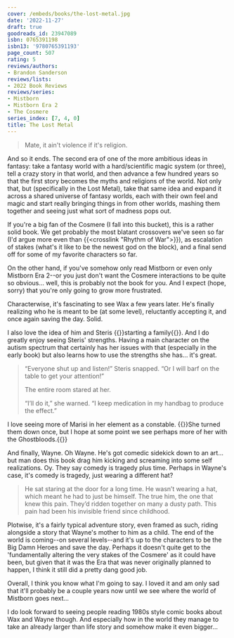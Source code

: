 ```yaml
---
cover: /embeds/books/the-lost-metal.jpg
date: '2022-11-27'
draft: true
goodreads_id: 23947089
isbn: 0765391198
isbn13: '9780765391193'
page_count: 507
rating: 5
reviews/authors:
- Brandon Sanderson
reviews/lists:
- 2022 Book Reviews
reviews/series:
- Mistborn
- Mistborn Era 2
- The Cosmere
series_index: [7, 4, 0]
title: The Lost Metal
---
```

> Mate, it ain't violence if it's religion.

And so it ends. The second era of one of the more ambitious ideas in fantasy: take a fantasy world with a hard/scientific magic system (or three), tell a crazy story in that world, and then advance a few hundred years so that the first story becomes the myths and religions of the world. Not only that, but (specifically in the Lost Metal), take that same idea and expand it across a shared universe of fantasy worlds, each with their own feel and magic and start really bringing things in from other worlds, mashing them together and seeing just what sort of madness pops out. 

<!--more-->

If you're a big fan of the Cosmere (I fall into this bucket), this is a rather solid book. We get probably the most blatant crossovers we've seen so far (I'd argue more even than {{<crosslink "Rhythm of War">}}), as escalation of stakes (what's it like to be the newest god on the block), and a final send off for some of my favorite characters so far. 

On the other hand, if you've somehow only read Mistborn or even only Mistborn Era 2--or you just don't want the Cosmere interactions to be quite so obvious... well, this is probably not the book for you. And I expect (hope, sorry) that you're only going to grow more frustrated. 

Characterwise, it's fascinating to see Wax a few years later. He's finally realizing who he is meant to be (at some level), reluctantly accepting it, and once again saving the day. Solid. 

I also love the idea of him and Steris {{<spoiler>}}starting a family{{</spoiler>}}. And I do greatly enjoy seeing Steris' strengths. Having a main character on the autism spectrum that certainly has her issues with that (especially in the early book) but also learns how to use the strengths she has... it's great. 

> “Everyone shut up and listen!” Steris snapped. “Or I will barf on the table to get your attention!” 
> 
> The entire room stared at her. 
> 
> “I’ll do it,” she warned. “I keep medication in my handbag to produce the effect.”

I love seeing more of Marisi in her element as a constable. {{<spoiler>}}She turned them down once, but I hope at some point we see perhaps more of her with the Ghostbloods.{{</spoiler>}}

And finally, Wayne. Oh Wayne. He's got comedic sidekick down to an art... but man does this book drag him kicking and screaming into some self realizations. Oy. They say comedy is tragedy plus time. Perhaps in Wayne's case, it's comedy is tragedy, just wearing a different hat? 

> He sat staring at the door for a long time. He wasn’t wearing a hat, which meant he had to just be himself. The true him, the one that knew this pain. They’d ridden together on many a dusty path. This pain had been his invisible friend since childhood.

Plotwise, it's a fairly typical adventure story, even framed as such, riding alongside a story that Wayne's mother to him as a child. The end of the world is coming--on several levels--and it's up to the characters to be the Big Damn Heroes and save the day. Perhaps it doesn't quite get to the 'fundamentally altering the very stakes of the Cosmere' as it could have been, but given that it was the Era that was never originally planned to happen, I think it still did a pretty dang good job. 

Overall, I think you know what I'm going to say. I loved it and am only sad that it'll probably be a couple years now until we see where the world of Mistborn goes next... 

I do look forward to seeing people reading 1980s style comic books about Wax and Wayne though. And especially how in the world they manage to take an already larger than life story and somehow make it even bigger...